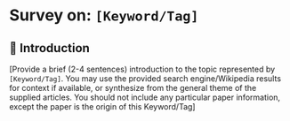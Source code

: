 # Survey on: `[Keyword/Tag]`

## 📌 Introduction

[Provide a brief (2-4 sentences) introduction to the topic represented by `[Keyword/Tag]`. You may use the provided search engine/Wikipedia results for context if available, or synthesize from the general theme of the supplied articles. You should not include any particular paper information, except the paper is the origin of this Keyword/Tag]
